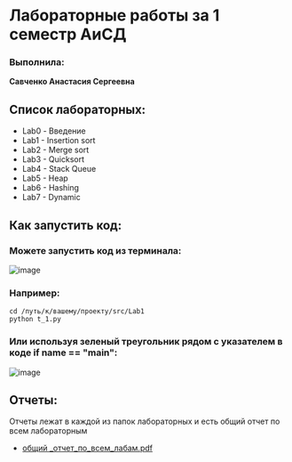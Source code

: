 # Лабораторные работы за 1 семестр АиСД

### Выполнила:
**Савченко Анастасия Сергеевна**

## Список лабораторных:
- Lab0 - Введение  
- Lab1 - Insertion sort  
- Lab2 - Merge sort  
- Lab3 - Quicksort  
- Lab4 - Stack Queue  
- Lab5 - Heap  
- Lab6 - Hashing  
- Lab7 - Dynamic
  
## Как запустить код:

### Можете запустить код из терминала:
![image](https://github.com/user-attachments/assets/3e9c96ea-53a4-488a-b798-3ca797a2f282)
### Например:
```
cd /путь/к/вашему/проекту/src/Lab1
python t_1.py
```
### Или используя зеленый треугольник рядом с указателем в коде if __name__ == "__main__":
![image](https://github.com/user-attachments/assets/5da08ce6-5a1f-4687-ad60-63cf18e383d1)

## Отчеты:
Отчеты лежат в каждой из папок лабораторных и есть общий отчет по всем лабораторным
- [общий _отчет_по_всем_лабам.pdf](https://github.com/user-attachments/files/18135051/_._._._.pdf)

